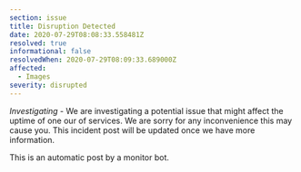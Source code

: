 ```yaml
---
section: issue
title: Disruption Detected
date: 2020-07-29T08:08:33.558481Z
resolved: true
informational: false
resolvedWhen: 2020-07-29T08:09:33.689000Z
affected:
  - Images
severity: disrupted
---
```

*Investigating* - We are investigating a potential issue that might affect the uptime of one our of services. We are sorry for any inconvenience this may cause you. This incident post will be updated once we have more information.

This is an automatic post by a monitor bot.
        